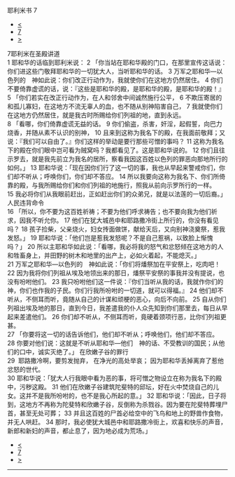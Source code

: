 ﻿





 耶利米书 7




* [<](bible/JER06.md)
* [7](bible/JER.md)
* [>](bible/JER08.md)



 
7耶利米在圣殿讲道  
1 耶和华的话临到耶利米说： 
2 「你当站在耶和华殿的门口，在那里宣传这话说：你们进这些门敬拜耶和华的一切犹大人，当听耶和华的话。 
3 万军之耶和华—以色列的　神如此说：你们改正行动作为，我就使你们在这地方仍然居住。 
4 你们不要倚靠虚谎的话，说：『这些是耶和华的殿，是耶和华的殿，是耶和华的殿！』  
5 「你们若实在改正行动作为，在人和邻舍中间诚然施行公平， 
6 不欺压寄居的和孤儿寡妇，在这地方不流无辜人的血，也不随从别神陷害自己， 
7 我就使你们在这地方仍然居住，就是我古时所赐给你们列祖的地，直到永远。  
8 「看哪，你们倚靠虚谎无益的话。 
9 你们偷盗，杀害，奸淫，起假誓，向巴力烧香，并随从素不认识的别神， 
10 且来到这称为我名下的殿，在我面前敬拜；又说：『我们可以自由了。』你们这样的举动是要行那些可憎的事吗？ 
11 这称为我名下的殿在你们眼中岂可看为贼窝吗？我都看见了。这是耶和华说的。 
12 你们且往示罗去，就是我先前立为我名的居所，察看我因这百姓以色列的罪恶向那地所行的如何。」 
13 耶和华说：「现在因你们行了这一切的事，我也从早起来警戒你们，你们却不听从；呼唤你们，你们却不答应。 
14 所以我要向这称为我名下、你们所倚靠的殿，与我所赐给你们和你们列祖的地施行，照我从前向示罗所行的一样。 
15 我必将你们从我眼前赶出，正如赶出你们的众弟兄，就是以法莲的一切后裔。」 人民违背命令  
16 「所以，你不要为这百姓祈祷；不要为他们呼求祷告；也不要向我为他们祈求，因我不听允你。 
17 他们在犹大城邑中和耶路撒冷街上所行的，你没有看见吗？ 
18 孩子捡柴，父亲烧火，妇女抟面做饼，献给天后，又向别神浇奠祭，惹我发怒。」 
19 耶和华说：「他们岂是惹我发怒呢？不是自己惹祸，以致脸上惭愧吗？」 
20 所以主耶和华如此说：「看哪，我必将我的怒气和忿怒倾在这地方的人和牲畜身上，并田野的树木和地里的出产上，必如火着起，不能熄灭。」  
21 万军之耶和华—以色列的　神如此说：「你们将燔祭加在平安祭上，吃肉吧！ 
22 因为我将你们列祖从埃及地领出来的那日，燔祭平安祭的事我并没有提说，也没有吩咐他们。 
23 我只吩咐他们这一件说：『你们当听从我的话，我就作你们的　神，你们也作我的子民。你们行我所吩咐的一切道，就可以得福。』 
24 他们却不听从，不侧耳而听，竟随从自己的计谋和顽梗的恶心，向后不向前。 
25 自从你们列祖出埃及地的那日，直到今日，我差遣我的仆人众先知到你们那里去，每日从早起来差遣他们。 
26 你们却不听从，不侧耳而听，竟硬着颈项行恶，比你们列祖更甚。  
27 「你要将这一切的话告诉他们，他们却不听从；呼唤他们，他们却不答应。 
28 你要对他们说：这就是不听从耶和华—他们　神的话、不受教训的国民；从他们的口中，诚实灭绝了。」 在欣嫩子谷的罪行  
29  耶路撒冷啊，要剪发抛弃， 在净光的高处举哀； 因为耶和华丢掉离弃了惹他忿怒的世代。  
30 耶和华说：「犹大人行我眼中看为恶的事，将可憎之物设立在称为我名下的殿中，污秽这殿。 
31 他们在欣嫩子谷建筑陀斐特的邱坛，好在火中焚烧自己的儿女。这并不是我所吩咐的，也不是我心所起的意。」 
32 耶和华说：「因此，日子将到，这地方不再称为陀斐特和欣嫩子谷，反倒称为杀戮谷。因为要在陀斐特葬埋尸首，甚至无处可葬； 
33 并且这百姓的尸首必给空中的飞鸟和地上的野兽作食物，并无人哄赶。 
34 那时，我必使犹大城邑中和耶路撒冷街上，欢喜和快乐的声音，新郎和新妇的声音，都止息了，因为地必成为荒场。」 
* [<](bible/JER06.md)
* [7](bible/JER.md)
* [>](bible/JER08.md)





---









